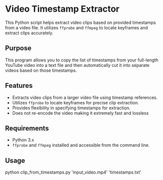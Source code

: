 # Video Timestamp Extractor

This Python script helps extract video clips based on provided timestamps from a video file. It utilizes `ffprobe` and `ffmpeg` to locate keyframes and extract clips accurately.

## Purpose

This program allows you to copy the list of timestamps from your full-length YouTube video into a text file and then automatically cut it into separate videos based on those timestamps. 

## Features

- Extracts video clips from a larger video file using timestamp references.
- Utilizes `ffprobe` to locate keyframes for precise clip extraction.
- Provides flexibility in specifying timestamps for extraction.
- Does not re-encode the video making it extremely fast and lossless

## Requirements

- Python 3.x
- `ffprobe` and `ffmpeg` installed and accessible from the command line.

## Usage

python clip_from_timestamps.py 'input_video.mp4' 'timestamps.txt'
